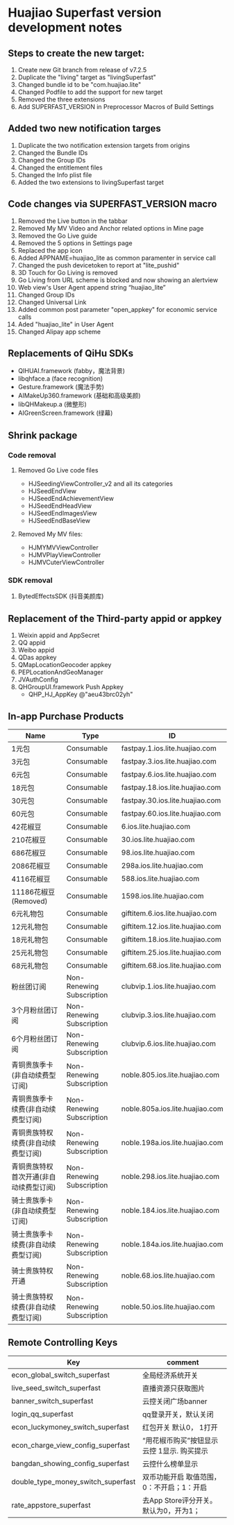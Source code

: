 # Huajiao Superfast version development notes

## Steps to create the new target:

1. Create new Git branch from release of v7.2.5
2. Duplicate the "living" target as "livingSuperfast"
3. Changed bundle id to be "com.huajiao.lite"
4. Changed Podfile to add the support for new target
5. Removed the three extensions
6. Add SUPERFAST_VERSION in Preprocessor Macros of Build Settings


## Added two new notification targes

1. Duplicate the two notification extension targets from origins
2. Changed the Bundle IDs
3. Changed the Group IDs
4. Changed the entitlement files
5. Changed the Info plist file
6. Added the two extensions to livingSuperfast target 

## Code changes via SUPERFAST_VERSION macro

1. Removed the Live button in the tabbar
2. Removed My MV Video and Anchor related options in Mine page
3. Removed the Go Live guide
4. Removed the 5 options in Settings page
5. Replaced the app icon
6. Added APPNAME=huajiao_lite as common paramenter in service call
7. Changed the push devicetoken to report at "lite_pushid"
8. 3D Touch for Go Living is removed
9. Go Living from URL scheme is blocked and now showing an alertview
10. Web view's User Agent append string “huajiao_lite”
11. Changed Group IDs 
12. Changed Universal Link
13. Added common post parameter "open_appkey" for economic service calls
14. Aded "huajiao_lite" in User Agent
15. Changed Alipay app scheme


## Replacements of QiHu SDKs

* QIHUAI.framework (fabby，魔法背景) 
* libqhface.a (face recognition) 
* Gesture.framework (魔法手势) 
* AIMakeUp360.framework (基础和高级美颜) 
* libQHMakeup.a (微整形) 
* AIGreenScreen.framework (绿幕) 


## Shrink package

### Code removal

1. Removed Go Live code files

	* HJSeedingViewController_v2 and all its categories
	* HJSeedEndView
	* HJSeedEndAchievementView
	* HJSeedEndHeadView
	* HJSeedEndImagesView
	* HJSeedEndBaseView
	
2. Removed My MV files:

	* HJMYMVViewController
	* HJMVPlayViewController
	* HJMVCuterViewController

### SDK removal 

1. BytedEffectsSDK (抖音美颜库)

## Replacement of the Third-party appid or appkey

1. Weixin appid and AppSecret 
2. QQ appid
3. Weibo appid
4. QDas appkey
5. QMapLocationGeocoder appkey
6. PEPLocationAndGeoManager
7. JVAuthConfig
8. QHGroupUI.framework Push Appkey
	*  QHP_HJ_AppKey      @"aeu43brc02yh"


## In-app Purchase Products

Name | Type | ID
---- | ---- | ----
1元包 | Consumable | fastpay.1.ios.lite.huajiao.com
3元包 | Consumable | fastpay.3.ios.lite.huajiao.com
6元包 | Consumable | fastpay.6.ios.lite.huajiao.com
18元包  |  Consumable  |  fastpay.18.ios.lite.huajiao.com
30元包  |  Consumable  |  fastpay.30.ios.lite.huajiao.com
60元包  |  Consumable  |  fastpay.60.ios.lite.huajiao.com
42花椒豆 | Consumable | 6.ios.lite.huajiao.com
210花椒豆 | Consumable | 30.ios.lite.huajiao.com
686花椒豆 | Consumable | 98.ios.lite.huajiao.com
2086花椒豆 | Consumable | 298a.ios.lite.huajiao.com
4116花椒豆 | Consumable | 588.ios.lite.huajiao.com
11186花椒豆 (Removed) | Consumable | 1598.ios.lite.huajiao.com
6元礼物包 | Consumable | giftitem.6.ios.lite.huajiao.com
12元礼物包 | Consumable | giftitem.12.ios.lite.huajiao.com
18元礼物包 | Consumable | giftitem.18.ios.lite.huajiao.com
25元礼物包 | Consumable | giftitem.25.ios.lite.huajiao.com
68元礼物包 | Consumable | giftitem.68.ios.lite.huajiao.com
粉丝团订阅 | Non-Renewing Subscription | clubvip.1.ios.lite.huajiao.com
3个月粉丝团订阅 | Non-Renewing Subscription | clubvip.3.ios.lite.huajiao.com
6个月粉丝团订阅 | Non-Renewing Subscription | clubvip.6.ios.lite.huajiao.com
青铜贵族季卡(非自动续费型订阅) | Non-Renewing Subscription | noble.805.ios.lite.huajiao.com	
青铜贵族季卡续费(非自动续费型订阅) 	 | Non-Renewing Subscription | noble.805a.ios.lite.huajiao.com	
青铜贵族特权续费(非自动续费型订阅) 	 | Non-Renewing Subscription | noble.198a.ios.lite.huajiao.com	
青铜贵族特权首次开通(非自动续费型订阅)  | Non-Renewing Subscription | noble.298.ios.lite.huajiao.com	
骑士贵族季卡(非自动续费型订阅) 	 | Non-Renewing Subscription | noble.184.ios.lite.huajiao.com	
骑士贵族季卡续费(非自动续费型订阅) 	 | Non-Renewing Subscription | noble.184a.ios.lite.huajiao.com	
骑士贵族特权开通 			 | Non-Renewing Subscription | noble.68.ios.lite.huajiao.com
骑士贵族特权续费(非自动续费型订阅) 	 | Non-Renewing Subscription | noble.50.ios.lite.huajiao.com


## Remote Controlling Keys

Key | comment
---- | ----
econ_global_switch_superfast | 全局经济系统开关
live_seed_switch_superfast | 直播资源只获取图片
banner_switch_superfast | 云控关闭广场banner
login_qq_superfast | qq登录开关，默认关闭
econ_luckymoney_switch_superfast | 红包开关 默认0， 1打开
econ_charge_view_config_superfast | “用花椒币购买”按钮显示云控 1显示. 购买提示
bangdan_showing_config_superfast | 云控什么榜单显示
double_type_money_switch_superfast | 双币功能开启 取值范围，0：不开启；1：开启
rate_appstore_superfast | 去App Store评分开关。默认为0，开为1；
